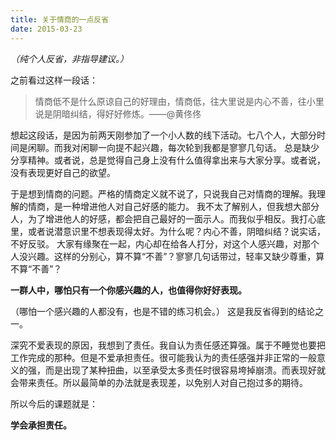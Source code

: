 ```yaml
---
title: 关于情商的一点反省
date: 2015-03-23
---
```

*（纯个人反省，非指导建议。）*

之前看过这样一段话：
>情商低不是什么原谅自己的好理由，情商低，往大里说是内心不善，往小里说是阴暗纠结，得好好修炼。——@黄佟佟

想起这段话，是因为前两天刚参加了一个小人数的线下活动。七八个人，大部分时间是闲聊。而我对闲聊一向提不起兴趣，每次轮到我都是寥寥几句话。
总是缺少分享精神。或者说，总是觉得自己身上没有什么值得拿出来与大家分享。或者说，没有表现更好自己的欲望。

于是想到情商的问题。严格的情商定义就不说了，只说我自己对情商的理解。我理解的情商，是一种增进他人对自己好感的能力。
我不太了解别人，但我想大部分人，为了增进他人的好感，都会把自己最好的一面示人。而我似乎相反。我打心底里，或者说潜意识里不想表现得太好。为什么呢？内心不善，阴暗纠结？说实话，不好反驳。
大家有缘聚在一起，内心却在给各人打分，对这个人感兴趣，对那个人没兴趣。这样的分别心，算不算“不善”？寥寥几句话带过，轻率又缺少尊重，算不算“不善”？

**一群人中，哪怕只有一个你感兴趣的人，也值得你好好表现。**

（哪怕一个感兴趣的人都没有，也是不错的练习机会。）
这是我反省得到的结论之一。

深究不爱表现的原因，我想到了责任。我自认为责任感还算强。属于不睡觉也要把工作完成的那种。但是不爱承担责任。很可能我认为的责任感强并非正常的一般意义的强，而是出现了某种扭曲，以至承受太多责任时很容易垮掉崩溃。而表现好就会带来责任。所以最简单的办法就是表现差，以免别人对自己抱过多的期待。

所以今后的课题就是：

**学会承担责任。**
